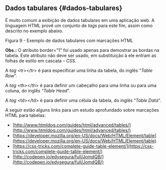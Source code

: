 ## Dados tabulares {#dados-tabulares}

É muito comum a exibição de dados tabulares em uma aplicação web. A linguagem HTML provê um conjunto de _tags_ para este fim, assim como descrito no exemplo abaixo.

Figura 9 - Exemplo de dados tabulares com marcações HTML

**Obs.:** O atributo border=”1” foi usado apenas para demostrar as bordas na tabela. Este atributo não deve ser usado, em substituição à ele entram as folhas de estilo em cascata – CSS.

A _tag_ &lt;tr&gt;&lt;/tr&gt; é para especificar uma linha da tabela, do inglês “_Table Row_”.

A _tag_ &lt;th&gt;&lt;/th&gt; é para definir um cabeçalho para uma linha ou para uma coluna, do inglês “_Table Head_”.

A _tag_ &lt;td&gt;&lt;/td&gt; é para definir uma célula da tabela, do inglês “_Table Data_”.

A seguir estão alguns links para um estudo aprofundado sobre marcações HTML para tabelas:

*   [http://www.htmldog.com/guides/html/advanced/tables/](http://www.htmldog.com/guides/html/advanced/tables/)
*   [https://developer.mozilla.org/en-US/docs/Web/HTML/Element/table](https://developer.mozilla.org/en-US/docs/Web/HTML/Element/table)
*   [https://css-tricks.com/complete-guide-table-element/](https://css-tricks.com/complete-guide-table-element/)
*   [http://codepen.io/edysegura/full/JomdQB/](http://codepen.io/edysegura/full/JomdQB/)